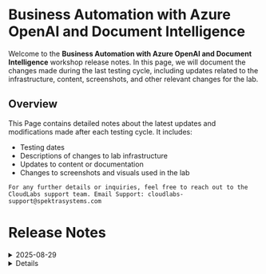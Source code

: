 # Business Automation with Azure OpenAI and Document Intelligence

Welcome to the **Business Automation with Azure OpenAI and Document Intelligence** workshop release notes. In this page, we will document the changes made during the last testing cycle, including updates related to the infrastructure, content, screenshots, and other relevant changes for the lab.

## Overview

This Page contains detailed notes about the latest updates and modifications made after each testing cycle. It includes:

- Testing dates
- Descriptions of changes to lab infrastructure
- Updates to content or documentation
- Changes to screenshots and visuals used in the lab

`For any further details or inquiries, feel free to reach out to the CloudLabs support team. Email Support: cloudlabs-support@spektrasystems.com`

# Release Notes

<details>
  <summary>2025-08-29</summary>

# Release Date: 2025-08-29

## Summary of Changes
- Minor updates, including clearer UI screenshots and refined instructions for improved clarity.

## Infrastructure Changes

NA

## Content Changes

- **Minor Changes**: Updated few minor instruction changes and few screenshots in the lab and CloudLabs UI with latest ones.
  
## Screenshot Updates

- **Change**: The screenshots are updated, which has old name branding, lab content and Cloudlabs UI.

## Testing Notes

- **Testing Date**: 2025-08-29
- **Resolved Issues**: NA

## Testng Scope

Performed end-to-end testing, sent the lab for validation implementation, RBAC, Policy, Negative testing, Cost estimate update, Updated calendar
  
</details>

<details>

<details>
  <summary>2025-08-12</summary>

- **Testing Date**: In- Progress

</details>
<details>
  <summary>2025-07-09</summary>

## Infrastructure Changes

NA

## Content Changes

- **Major Changes**: 
    - Relevant content sections have been reviewed and updated for accuracy and clarity.

- **Minor Changes**: Updated instructions and UI elements to reflect recent changes in the Azure portal.
  
## Screenshot Updates

- **Change**: The screenshots are updated, which are unclear.

## Testing Notes

- **Testing Date**: 2025-07-09
- **Resolved Issues**: NA
</details>

<details>
  <summary>2025-06-18</summary>

## Infrastructure Changes

NA

## Content Changes

- **Major Changes**: 
    - * The architecture diagram image was updated to better align with the overall content.

- **Minor Changes**: Minor UI Changes and instructions updated.
  
## Screenshot Updates

- **Change**: The screenshots have been updated to reflect the latest interface.

## Testing Notes

- **Testing Date**: 2025-06-18
---
</details>

<details>
  <summary>2025-05-23</summary>

## Infrastructure Changes

NA

## Content Changes

- **Major Changes**:
  - Updated navigation and instruction flow to reflect recent Azure UI changes.
  - Adjusted references and steps to align with the latest interface layout for a smoother user experience.

- **Minor Changes**: Minor updates made to the UI references and corresponding instructions.
  
## Screenshot Updates

NA

## Testing Notes

- **Testing Date**: 2025-05-22
---
</details>


<details>
  <summary>2025-05-16</summary>

## Infrastructure Changes

NA

## Content Changes

- **Change**: Minor UI Changes and instructions updated.

## Screenshot Updates

- **Change**: Screenshots are upto date.

## Testing Notes

- **Testing Date**: 2025-05-15

---
</details>

### 31 December 2024

- Major Updates 

  - Updated configuration for Function Apps to enhance overall functionality.

- Minor Updates 

  - Updated all references from **Azure OpenAI Studio** to the newly rebranded **Azure AI Foundry Portal**.
  - Updated **Cognitive Search** to the new **AI Search**, aligning with the latest platform changes.


  


